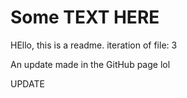 # Some TEXT HERE

HEllo, this is a readme. iteration of file: 3

An update made in the GitHub page lol

UPDATE
